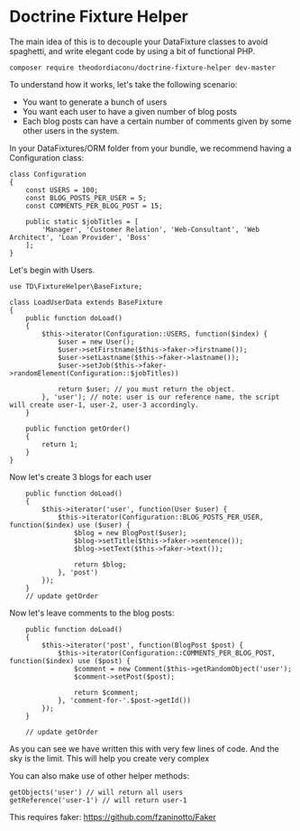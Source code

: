 Doctrine Fixture Helper
==============================================

The main idea of this is to decouple your DataFixture classes to avoid spaghetti,
and write elegant code by using a bit of functional PHP.

```
composer require theodordiaconu/doctrine-fixture-helper dev-master
```

To understand how it works, let's take the following scenario:

- You want to generate a bunch of users
- You want each user to have a given number of blog posts
- Each blog posts can have a certain number of comments given by some other users in the system.


In your DataFixtures/ORM folder from your bundle, we recommend having a Configuration class:

```
class Configuration
{
    const USERS = 100;
    const BLOG_POSTS_PER_USER = 5;
    const COMMENTS_PER_BLOG_POST = 15;

    public static $jobTitles = [
        'Manager', 'Customer Relation', 'Web-Consultant', 'Web Architect', 'Loan Provider', 'Boss'
    ];
}
```


Let's begin with Users.

```
use TD\FixtureHelper\BaseFixture;

class LoadUserData extends BaseFixture
{
    public function doLoad()
    {
        $this->iterator(Configuration::USERS, function($index) {
            $user = new User();
            $user->setFirstname($this->faker->firstname());
            $user->setLastname($this->faker->lastname());
            $user->setJob($this->faker->randomElement(Configuration::$jobTitles))
            
            return $user; // you must return the object.
        }, 'user'); // note: user is our reference name, the script will create user-1, user-2, user-3 accordingly.
    }
    
    public function getOrder()
    {
        return 1;
    }
}
```

Now let's create 3 blogs for each user

```
    public function doLoad()
    {
        $this->iterator('user', function(User $user) {
            $this->iterator(Configuration::BLOG_POSTS_PER_USER, function($index) use ($user) {
                $blog = new BlogPost($user);
                $blog->setTitle($this->faker->sentence());
                $blog->setText($this->faker->text());
                
                return $blog;
            }, 'post')
        });
    }
    // update getOrder
```

Now let's leave comments to the blog posts:

```
    public function doLoad()
    {
        $this->iterator('post', function(BlogPost $post) {
            $this->iterator(Configuration::COMMENTS_PER_BLOG_POST, function($index) use ($post) {
                $comment = new Comment($this->getRandomObject('user');
                $comment->setPost($post);
                
                return $comment;
            }, 'comment-for-'.$post->getId())
        });
    }
    
    // update getOrder
```

As you can see we have written this with very few lines of code. And the sky is the limit. This will help you create very complex

You can also make use of other helper methods:

```
getObjects('user') // will return all users
getReference('user-1') // will return user-1
```


This requires faker: https://github.com/fzaninotto/Faker

